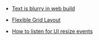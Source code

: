 * [Text is blurry in web build](https://answers.unity.com/questions/465647/text-is-blurry-in-web-build.html)

* [Flexible Grid Layout](https://forum.unity.com/threads/flexible-grid-layout.296074/)

* [How to listen for UI resize events](https://answers.unity.com/questions/807412/how-to-listen-for-ui-resize-events.html)
